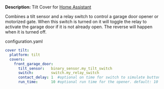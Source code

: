 **Description:**
Tilt Cover for [Home Assistant](https://github.com/home-assistant/home-assistant)

Combines a tilt sensor and a relay switch to control a garage door opener or motorized gate.
When this switch is turned on it will toggle the relay to activate the garage door if it is
not already open. The reverse will happen when it is turned off.

configuration.yaml

````yaml
cover tilt:
  platform: tilt
  covers:
    front_garage_door:
      tilt_sensor:   binary_sensor.my_tilt_switch
      switch:        switch.my_relay_switch
      contact_delay: 1  #optional on time for switch to simulate button press. default: 1 second
      run_time:      10 #optional run time for the opener. default: 10 seconds
````

